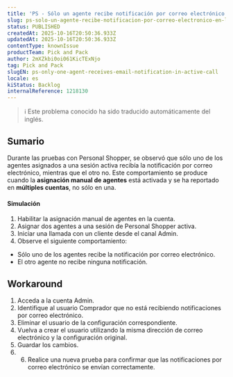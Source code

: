 ```yaml
---
title: 'PS - Sólo un agente recibe notificación por correo electrónico en llamada activa'
slug: ps-solo-un-agente-recibe-notificacion-por-correo-electronico-en-llamada-activa
status: PUBLISHED
createdAt: 2025-10-16T20:50:36.933Z
updatedAt: 2025-10-16T20:50:36.933Z
contentType: knownIssue
productTeam: Pick and Pack
author: 2mXZkbi0oi061KicTExNjo
tag: Pick and Pack
slugEN: ps-only-one-agent-receives-email-notification-in-active-call
locale: es
kiStatus: Backlog
internalReference: 1218130
---
```


>ℹ️ Este problema conocido ha sido traducido automáticamente del inglés.

## Sumario


Durante las pruebas con Personal Shopper, se observó que sólo uno de los agentes asignados a una sesión activa recibía la notificación por correo electrónico, mientras que el otro no. Este comportamiento se produce cuando la **asignación manual de agentes** está activada y se ha reportado en **múltiples cuentas**, no sólo en una.


#### Simulación



1. Habilitar la asignación manual de agentes en la cuenta.
2. Asignar dos agentes a una sesión de Personal Shopper activa.
3. Iniciar una llamada con un cliente desde el canal Admin.
4. Observe el siguiente comportamiento:
  - Sólo uno de los agentes recibe la notificación por correo electrónico.
  - El otro agente no recibe ninguna notificación.

## Workaround



1. Acceda a la cuenta Admin.
2. Identifique al usuario Comprador que no está recibiendo notificaciones por correo electrónico.
3. Eliminar el usuario de la configuración correspondiente.
4. Vuelva a crear el usuario utilizando la misma dirección de correo electrónico y la configuración original.
5. Guardar los cambios.
6. 6. Realice una nueva prueba para confirmar que las notificaciones por correo electrónico se envían correctamente.



